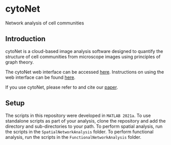 # cytoNet

Network analysis of cell communities

## Introduction
cytoNet is a cloud-based image analysis software designed to quantify the structure of cell communities from microscope images using principles of graph theory.

The cytoNet web interface can be accessed [here](https://www.qutublab.org/cytonet). Instructions on using the web interface can be found [here](http://sample-env-1.myiusswm4v.us-west-2.elasticbeanstalk.com/UserGuide.pdf).

If you use cytoNet, please refer to and cite our [paper](https://doi.org/10.1371/journal.pcbi.1009846).

## Setup
The scripts in this repository were developed in `MATLAB 2021a`. To use standalone scripts as part of your analysis, clone the repository and add the directory and sub-directories to your path. To perform spatial analysis, run the scripts in the `SpatialNetworkAnalysis` folder. To perform functional analysis, run the scripts in the `FunctionalNetworkAnalysis` folder.
